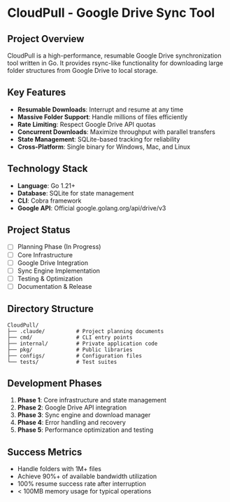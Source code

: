 # CloudPull - Google Drive Sync Tool

## Project Overview
CloudPull is a high-performance, resumable Google Drive synchronization tool written in Go. It provides rsync-like functionality for downloading large folder structures from Google Drive to local storage.

## Key Features
- **Resumable Downloads**: Interrupt and resume at any time
- **Massive Folder Support**: Handle millions of files efficiently
- **Rate Limiting**: Respect Google Drive API quotas
- **Concurrent Downloads**: Maximize throughput with parallel transfers
- **State Management**: SQLite-based tracking for reliability
- **Cross-Platform**: Single binary for Windows, Mac, and Linux

## Technology Stack
- **Language**: Go 1.21+
- **Database**: SQLite for state management
- **CLI**: Cobra framework
- **Google API**: Official google.golang.org/api/drive/v3

## Project Status
- [ ] Planning Phase (In Progress)
- [ ] Core Infrastructure
- [ ] Google Drive Integration
- [ ] Sync Engine Implementation
- [ ] Testing & Optimization
- [ ] Documentation & Release

## Directory Structure
```
CloudPull/
├── .claude/          # Project planning documents
├── cmd/              # CLI entry points
├── internal/         # Private application code
├── pkg/              # Public libraries
├── configs/          # Configuration files
└── tests/            # Test suites
```

## Development Phases
1. **Phase 1**: Core infrastructure and state management
2. **Phase 2**: Google Drive API integration
3. **Phase 3**: Sync engine and download manager
4. **Phase 4**: Error handling and recovery
5. **Phase 5**: Performance optimization and testing

## Success Metrics
- Handle folders with 1M+ files
- Achieve 90%+ of available bandwidth utilization
- 100% resume success rate after interruption
- < 100MB memory usage for typical operations